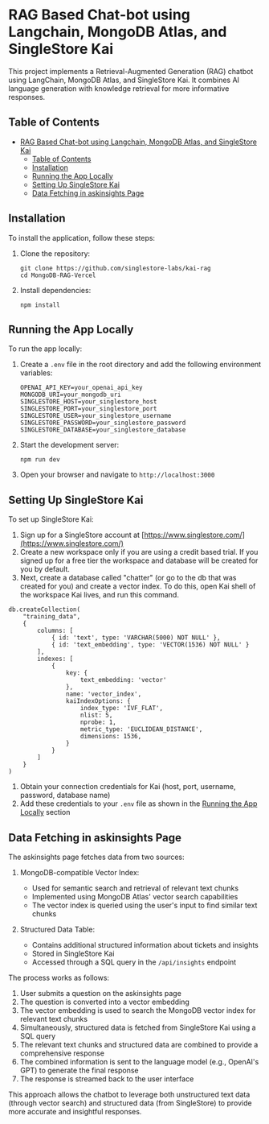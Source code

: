 # RAG Based Chat-bot using Langchain, MongoDB Atlas, and SingleStore Kai

This project implements a Retrieval-Augmented Generation (RAG) chatbot using LangChain, MongoDB Atlas, and SingleStore Kai. It combines AI language generation with knowledge retrieval for more informative responses.

## Table of Contents

- [RAG Based Chat-bot using Langchain, MongoDB Atlas, and SingleStore Kai](#rag-based-chat-bot-using-langchain-mongodb-atlas-and-singlestore-kai)
  - [Table of Contents](#table-of-contents)
  - [Installation](#installation)
  - [Running the App Locally](#running-the-app-locally)
  - [Setting Up SingleStore Kai](#setting-up-singlestore-kai)
  - [Data Fetching in askinsights Page](#data-fetching-in-askinsights-page)

## Installation

To install the application, follow these steps:

1. Clone the repository:
   ```
   git clone https://github.com/singlestore-labs/kai-rag
   cd MongoDB-RAG-Vercel
   ```

2. Install dependencies:
   ```
   npm install
   ```

## Running the App Locally

To run the app locally:

1. Create a `.env` file in the root directory and add the following environment variables:
   ```
   OPENAI_API_KEY=your_openai_api_key
   MONGODB_URI=your_mongodb_uri
   SINGLESTORE_HOST=your_singlestore_host
   SINGLESTORE_PORT=your_singlestore_port
   SINGLESTORE_USER=your_singlestore_username
   SINGLESTORE_PASSWORD=your_singlestore_password
   SINGLESTORE_DATABASE=your_singlestore_database
   ```

2. Start the development server:
   ```
   npm run dev
   ```

3. Open your browser and navigate to `http://localhost:3000`

## Setting Up SingleStore Kai

To set up SingleStore Kai:

1. Sign up for a SingleStore account at [https://www.singlestore.com/](https://www.singlestore.com/)
2. Create a new workspace only if you are using a credit based trial. If you signed up for a free tier the workspace and database will be created for you by default.
3. Next, create a database called "chatter" (or go to the db that was created for you) and create a vector index. To do this, open Kai shell of the workspace Kai lives, and run this command.
``` 
db.createCollection(
    "training_data",
	{
		columns: [
			{ id: 'text', type: 'VARCHAR(5000) NOT NULL' },
			{ id: 'text_embedding', type: 'VECTOR(1536) NOT NULL' }
		],
		indexes: [
			{
				key: {
					text_embedding: 'vector'
				},
				name: 'vector_index',
				kaiIndexOptions: {
					index_type: 'IVF_FLAT',
					nlist: 5,
					nprobe: 1,
					metric_type: 'EUCLIDEAN_DISTANCE',
					dimensions: 1536,
				}
			}
		]
	}
)
```
1. Obtain your connection credentials for Kai (host, port, username, password, database name)
2. Add these credentials to your `.env` file as shown in the [Running the App Locally](#running-the-app-locally) section

## Data Fetching in askinsights Page

The askinsights page fetches data from two sources:

1. MongoDB-compatible Vector Index:
   - Used for semantic search and retrieval of relevant text chunks
   - Implemented using MongoDB Atlas' vector search capabilities
   - The vector index is queried using the user's input to find similar text chunks

2. Structured Data Table:
   - Contains additional structured information about tickets and insights
   - Stored in SingleStore Kai
   - Accessed through a SQL query in the `/api/insights` endpoint

The process works as follows:

1. User submits a question on the askinsights page
2. The question is converted into a vector embedding
3. The vector embedding is used to search the MongoDB vector index for relevant text chunks
4. Simultaneously, structured data is fetched from SingleStore Kai using a SQL query
5. The relevant text chunks and structured data are combined to provide a comprehensive response
6. The combined information is sent to the language model (e.g., OpenAI's GPT) to generate the final response
7. The response is streamed back to the user interface

This approach allows the chatbot to leverage both unstructured text data (through vector search) and structured data (from SingleStore) to provide more accurate and insightful responses.


